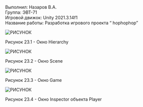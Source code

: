 Выполнил: Назаров В.А.  
Группа: ЭВТ-71  
Игровой движок: Unity 2021.3.14f1  
Название работы: Разработка игрового проекта “ hophophop”  




![РИСУНОК](https://gspics.org/images/2022/12/03/0XerPI.png)  

Рисунок 23.1 - Окно Hierarchy  

![РИСУНОК](https://gspics.org/images/2022/12/03/0XesYa.png)  

Рисунок 23.2 - Окно Scene  

![РИСУНОК](https://gspics.org/images/2022/12/03/0XeJJQ.png)  

Рисунок 23.3 - Окно Game  

![РИСУНОК](https://gspics.org/images/2022/12/03/0XecXx.png)  

Рисунок 23.4 - Окно Inspector объекта Player  
